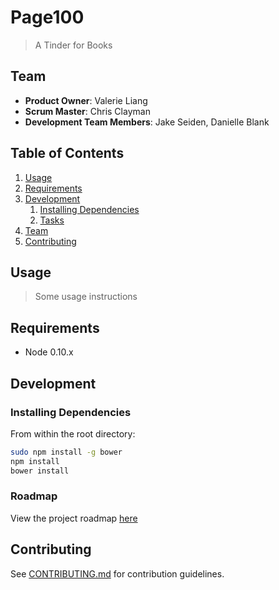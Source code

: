 # Page100

> A Tinder for Books

## Team

  - __Product Owner__: Valerie Liang
  - __Scrum Master__: Chris Clayman
  - __Development Team Members__: Jake Seiden, Danielle Blank

## Table of Contents

1. [Usage](#Usage)
1. [Requirements](#requirements)
1. [Development](#development)
    1. [Installing Dependencies](#installing-dependencies)
    1. [Tasks](#tasks)
1. [Team](#team)
1. [Contributing](#contributing)

## Usage

> Some usage instructions

## Requirements

- Node 0.10.x


## Development

### Installing Dependencies

From within the root directory:

```sh
sudo npm install -g bower
npm install
bower install
```

### Roadmap

View the project roadmap [here](http://www.zombo.com)


## Contributing

See [CONTRIBUTING.md](CONTRIBUTING.md) for contribution guidelines.